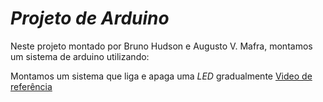 # *Projeto de Arduino*
Neste projeto montado por Bruno Hudson e Augusto V. Mafra, montamos um sistema de arduino utilizando:

Montamos um sistema que liga e apaga uma *LED* gradualmente 
[Video de referência](https://drive.google.com/file/d/1TXOHGhWRmEdWbDtKjeYske_7AEGGZ6H6/view?usp=sharing)
